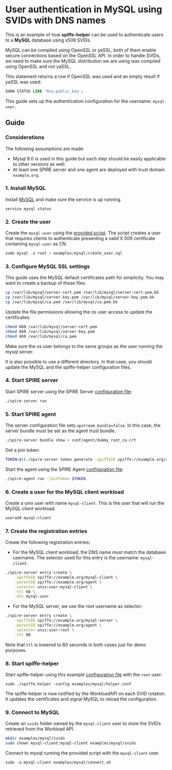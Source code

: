 # User authentication in MySQL using SVIDs with DNS names

This is an example of how **spiffe-helper** can be used to authenticate users to a **MySQL** database using x509 SVIDs.

MySQL can be compiled using OpenSSL or yaSSL, both of them enable secure connections based on the OpenSSL API.
In order to handle SVIDs, we need to make sure the MySQL distribution we are using was compiled using OpenSSL and not yaSSL.

This statement returns a row if OpenSSL was used and an empty result if yaSSL was used:

```sql
SHOW STATUS LIKE 'Rsa_public_key';
```

This guide sets up the authentication configuration for the username: `mysql-user`.

## Guide

### Considerations
The following assumptions are made:
+ Mysql 8.0 is used in this guide but each step should be easily applicable to other versions as well.
+ At least one SPIRE server and one agent are deployed with trust domain `example.org`.

### 1. Install MySQL
Install [MySQL](https://dev.mysql.com/doc/mysql-installation-excerpt/8.0/en/) and make sure the service is up running.
```
service mysql status
```

### 2. Create the user
Create the `mysql-user` using the [provided script](create_user.sql).
The script creates a user that requires clients to authenticate presenting a valid X.509 certificate containing `mysql-user` as CN.
```sql
sudo mysql -u root < examples/mysql/create_user.sql
```

### 3. Configure MySQL SSL settings
This guide uses the MySQL default certificates path for simplicity. You may want to create a backup of these files.

```bash
cp /var/lib/mysql/server-cert.pem /var/lib/mysql/server-cert.pem.bk
cp /var/lib/mysql/server-key.pem /var/lib/mysql/server-key.pem.bk
cp /var/lib/mysql/ca.pem /var/lib/mysql/ca.pem.bk
```
Update the file permissions allowing the os user access to update the certificates:
```bash
chmod 660 /var/lib/mysql/server-cert.pem
chmod 660 /var/lib/mysql/server-key.pem
chmod 660 /var/lib/mysql/ca.pem
```
Make sure the os user belongs to the same groups as the user running the mysql server.

It is also possible to use a different directory. In that case, you should update the MySQL and the spiffe-helper configuration files.

### 4. Start SPIRE server
Start SPIRE server using the SPIRE Server [configuration file](./spire-server.conf):
```bash
./spire-server run
```

### 5. Start SPIRE agent
The server configuration file sets `upstream_bundle=false`. In this case,
the server bundle must be set as the agent trust bundle.

```bash
./spire-server bundle show > conf/agent/dummy_root_ca.crt
```

Get a join token:

```bash
TOKEN=$((./spire-server token generate -spiffeID spiffe://example.org/agent)| awk '{print $2}')
```

Start the agent using the SPIRE Agent [configuration file](./spire-agent.conf):
```bash
./spire-agent run -joinToken $TOKEN
```

### 6. Create a user for the MySQL client workload
Create a unix user with name `mysql-client`. This is the user that will run the MySQL client workload.
```bash
useradd mysql-client
```

### 7. Create the registration entries
Create the following registration entries:

+ For the MySQL client workload, the DNS name must match the database username. The selector used for this entry is the username: `mysql-client`.
```bash
./spire-server entry create \
    -spiffeID spiffe://example.org/mysql-client \
    -parentID spiffe://example.org/agent \
    -selector unix:user:mysql-client \
    -ttl 60 \
    -dns mysql-user
```

+ For the MySQL server, we use the root username as selector:
```bash
./spire-server entry create \
    -spiffeID spiffe://example.org/mysql-server \
    -parentID spiffe://example.org/agent \
    -selector unix:user:root \
    -ttl 60
```

Note that `ttl` is lowered to 60 seconds in both cases just for demo purposes.


### 8. Start spiffe-helper
Start spiffe-helper using this example [configuration file](helper.conf) with the `root` user:

```
sudo ./spiffe-helper -config examples/mysql/helper.conf
```

The spiffe-helper is now notified by the WorkloadAPI on each SVID rotation. It updates the certificates and signal MySQL to reload the configuration.

### 9. Connect to MySQL
Create an `svids` folder owned by the `mysql-client` user to store the SVIDs retrieved from the Workload API.

```bash
mkdir examples/mysql/svids
sudo chown mysql-client:mysql-client examples/mysql/svids
```

Connect to mysql running the provided script with the `mysql-client` user.
```
sudo -u mysql-client examples/mysql/connect.sh
```

